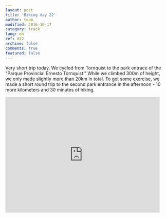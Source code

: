 ```yaml
---   
layout: post 
title: 'Biking day 22'  
author: team 
modified: 2016-10-17
category: track 
lang: en 
ref: d22
archive: false 
comments: true 
featured: false 
--- 
```


 Very short trip today. We cycled from Tornquist to the park entrace of the "Parque Provincial Ernesto Tornquist." While we climbed 300m of height, we only made slightly more than 20km in total. To get some exercise, we made a short round trip to the second park entrance in the afternoon - 10 more kilometers and 30 minutes of hiking.                                               

<iframe width='480' height='360' src='http://track-kit.net/maps_s3/?v=embed&track=230877.gpx' frameborder='0' allowfullscreen></iframe>